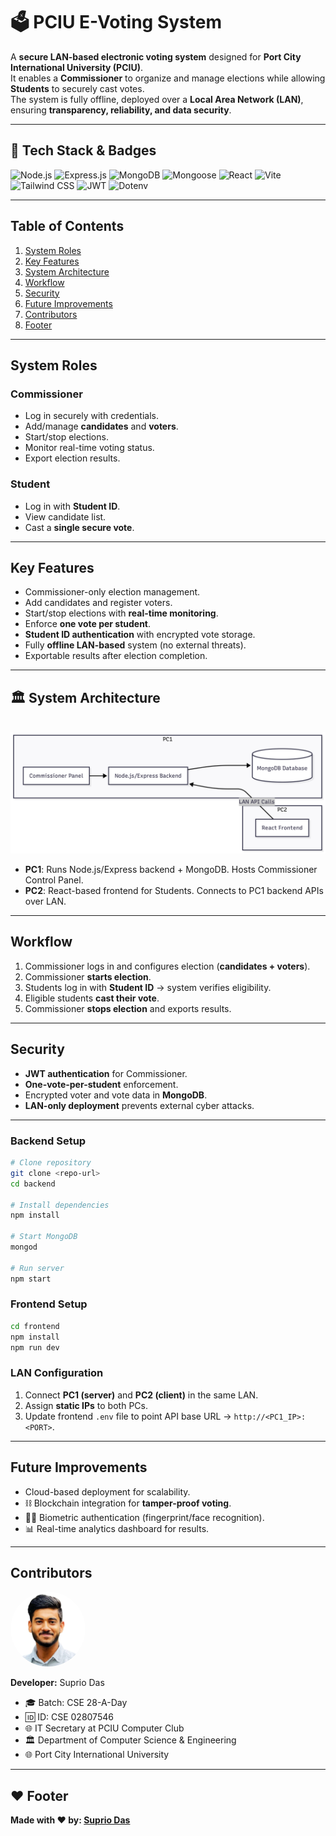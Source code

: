 # 🗳️ PCIU E-Voting System

A **secure LAN-based electronic voting system** designed for **Port City International University (PCIU)**.  
It enables a **Commissioner** to organize and manage elections while allowing **Students** to securely cast votes.  
The system is fully offline, deployed over a **Local Area Network (LAN)**, ensuring **transparency, reliability, and data security**.

---

## 🚀 Tech Stack & Badges

![Node.js](https://img.shields.io/badge/Node.js-339933?style=for-the-badge&logo=node.js&logoColor=white)
![Express.js](https://img.shields.io/badge/Express.js-000000?style=for-the-badge&logo=express&logoColor=white)
![MongoDB](https://img.shields.io/badge/MongoDB-4EA94B?style=for-the-badge&logo=mongodb&logoColor=white)
![Mongoose](https://img.shields.io/badge/Mongoose-880000?style=for-the-badge&logo=mongoose&logoColor=white)
![React](https://img.shields.io/badge/React-20232A?style=for-the-badge&logo=react&logoColor=61DAFB)
![Vite](https://img.shields.io/badge/Vite-646CFF?style=for-the-badge&logo=vite&logoColor=white)
![Tailwind CSS](https://img.shields.io/badge/Tailwind_CSS-38B2AC?style=for-the-badge&logo=tailwind-css&logoColor=white)
![JWT](https://img.shields.io/badge/JWT-black?style=for-the-badge&logo=json-web-tokens&logoColor=white)
![Dotenv](https://img.shields.io/badge/Dotenv-ECD53F?style=for-the-badge&logo=dotenv&logoColor=black)

---

## Table of Contents

1. [System Roles](#-system-roles)  
2. [Key Features](#-key-features)  
3. [System Architecture](#-system-architecture)  
4. [Workflow](#-workflow)  
5. [Security](#-security)  
7. [Future Improvements](#-future-improvements)  
8. [Contributors](#-contributors)  
9. [Footer](#-footer)  

---

## System Roles

### Commissioner
- Log in securely with credentials.  
- Add/manage **candidates** and **voters**.  
- Start/stop elections.  
- Monitor real-time voting status.  
- Export election results.  

### Student
- Log in with **Student ID**.  
- View candidate list.  
- Cast a **single secure vote**.  

---

## Key Features
- Commissioner-only election management.  
- Add candidates and register voters.  
- Start/stop elections with **real-time monitoring**.  
- Enforce **one vote per student**.  
- **Student ID authentication** with encrypted vote storage.  
- Fully **offline LAN-based** system (no external threats).  
- Exportable results after election completion.  

---

## 🏛 System Architecture
<br>
<img src="PCIU-Evoting Flowchart.png"/>
<br>

- **PC1**: Runs Node.js/Express backend + MongoDB. Hosts Commissioner Control Panel.  
- **PC2**: React-based frontend for Students. Connects to PC1 backend APIs over LAN.  

---

## Workflow

1. Commissioner logs in and configures election (**candidates + voters**).  
2. Commissioner **starts election**.  
3. Students log in with **Student ID** → system verifies eligibility.  
4. Eligible students **cast their vote**.  
5. Commissioner **stops election** and exports results.  

---

## Security
- **JWT authentication** for Commissioner.  
- **One-vote-per-student** enforcement.  
- Encrypted voter and vote data in **MongoDB**.  
- **LAN-only deployment** prevents external cyber attacks.  

---

### Backend Setup
```bash
# Clone repository
git clone <repo-url>
cd backend

# Install dependencies
npm install

# Start MongoDB
mongod

# Run server
npm start
```

### Frontend Setup
```bash
cd frontend
npm install
npm run dev
```

### LAN Configuration
1. Connect **PC1 (server)** and **PC2 (client)** in the same LAN.  
2. Assign **static IPs** to both PCs.  
3. Update frontend `.env` file to point API base URL → `http://<PC1_IP>:<PORT>`.  

---

## Future Improvements
- Cloud-based deployment for scalability.  
- ⛓ Blockchain integration for **tamper-proof voting**.  
- 🧑‍💻 Biometric authentication (fingerprint/face recognition).  
- 📊 Real-time analytics dashboard for results.  

---

## Contributors
<p align="left">
  <img src="My-Professional-Image.png" alt="Suprio Das" width="120" height="120" style="border-radius:50%" />
</p>

**Developer:** Suprio Das  
- 🎓 Batch: CSE 28-A-Day  
- 🆔 ID: CSE 02807546
- 🌐 IT Secretary at PCIU Computer Club
- 🏛 Department of Computer Science & Engineering  
- 🌐 Port City International University  

---

## ❤️ Footer

**Made with ❤️ by: <a href="https://www.linkedin.com/in/supriodas03/" target="_blank">Suprio Das</a>**
